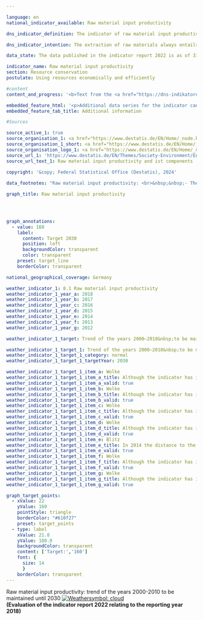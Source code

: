 ```yaml
---

language: en        
national_indicator_available: Raw material input productivity        

dns_indicator_definition: The indicator of raw material input productivity compares the value of all goods provided for final use (in euros, price-adjusted) relative to the mass of the raw materials used domestically and abroad for their production (in tonnes). Final use covers domestic consumption and domestic investments as well as exports.<br>The denominator of the indicator takes into account abiotic and biotic raw materials from the environment as well as plant materials produced by farming and forestry. In the graph, the development of the indicator itself and of both the numerator and the denominator are traced separately.        

dns_indicator_intention: The extraction of raw materials always entails some impairment of the natural environment. Owing to the growing demand for raw materials, raw material deposits in all parts of the world are increasingly being extracted in areas that are particularly sensitive to human intervention. For this reason, back in 2016, in the German Resource Efficiency Programme (ProgRess) II, the Federal Government set itself the goal of ensuring a continuing rise in raw material input productivity. In the years 2000&nbsp;to 2010, raw material input productivity was already increasing at an average rate of around 1.6&nbsp;% annually. The aim is to maintain this kind of positive trend up to 2030.        

data_state: The data published in the indicator report 2022 is as of 31 October 2022. The data shown on this platform is updated regularly, so that more current data may be available online than published in the <a href="https://dns-indikatoren.de/assets/Publikationen/Indikatorenberichte/2022.pdf">indicator report 2022</a>.        

indicator_name: Raw material input productivity        
section: Resource conservation        
postulate: Using resources economically and efficiently        

#content         
content_and_progress: '<b>Text from the <a href="https://dns-indikatoren.de/assets/Publikationen/Indikatorenberichte/2022.pdf">Indicator Report 2022&nbsp;</a></b><br><br>To calculate this indicator, it is necessary to determine the mass of all raw materials required to produce the imports. The calculation of this variable, referred to as imports in raw material equivalents, is based on a complex model that employs data from various official and unofficial sources.<br><br>Due to the monetary and physical inclusion of imports, the indicator takes into account the value added and raw material use across the entire production chain both inside and outside of Germany. In this way, the economic interdependence with foreign countries is also taken into account comprehensively. The raw material use mapped in the indicator covers not only domestic final use but also exports. It should therefore not be confused with a resource footprint for Germany.<br><br>The indicator includes not only the raw materials that were considered to be non-renewable, that is, mineral raw materials and fossile fuels, but also plant-based products from farming and forestry activities. This means that double counting occurs to a limited degree. For example, both the mass of an agricultural product at harvest time as well as that of the mineral fertiliser used to produce it are recorded.<br><br>The value of the indicator increased by 26&nbsp;% from 2000&nbsp;to 2018. This increase results in particular from the growth of the numerator: the value of the final use (domestic consumption and domestic investments as well as exports) increased by 46&nbsp;% during the reference period. The removal of domestic raw materials fell moderately between 2000&nbsp;and 2018; at the same time, however, the mass of imports in raw material equivalents increased, causing a slight increase of 16&nbsp;% in the indicator’s denominator.<br><br>Domestically extracted raw materials as well as imports are also being exported (again) to an increasing degree. Consequently, the indicator’s denominator does not point to increased global raw material extraction for consumption and investment in Germany, but reflects generally more intensive links between the German economy and the outside world.<br><br>The year 2009&nbsp;should be considered an outlier due to the exceptional economic situation in the European financial market and economic crisis. In 2010&nbsp;and 2011, investments and exports, as well as the associated input of raw materials, rose sharply again. This marked a resumption of the trend that had been seen in the period up to 2008. Although raw material input productivity slightly decreased or stagnated at some points in time, the general trend tended to improve. The indicator increased by 5&nbsp;percentage points in 2017&nbsp;compared to the preceding year, however, 2018&nbsp;recorded a slight decline by 1&nbsp;percentage point. In total, raw material input productivity increased from 2010&nbsp;to 2018&nbsp;by 9&nbsp;percentage points with an average annual growth of 0.9&nbsp;% and, thus, lies below the target of the Federal Government.'        

embedded_feature_html: '<p>Additional data series for the indicator can be found <a href="https://dnsTestEnvironment.github.io/dns-indicators/public/AddInfos/en/8_1.pdf" target="_blank" >here</a>.</p><br><small>Note: You can display the PDF document directly in your browser or download the PDF document and open it with a PDF reader of your choice. We will be happy to advise you.</small>'
embedded_feature_tab_title: Additional information        

#Sources        

source_active_1: true
source_organisation_1: <a href="https://www.destatis.de/EN/Home/_node.html" target="_blank">Federal Statistical Office</a>
source_organisation_1_short: <a href="https://www.destatis.de/EN/Home/_node.html" target="_blank">Federal Statistical Office</a>
source_organisation_logo_1: <a href="https://www.destatis.de/EN/Home/_node.html" target="_blank"><img src="https://dnsTestEnvironment.github.io/dns-indicators/public/OrgImgEn/destatis.png" alt="Federal Statistical Office" title=" Click here to visit the homepage of the organizationFederal Statistical Office" style="height:60px; width:148px; border:transparent"/></a>
source_url_1: 'https://www.destatis.de/EN/Themes/Society-Environment/Environment/Environmental-Economic-Accounting/raw-material-flows-water/Tables/total-raw-material-productivity.html'
source_url_text_1: Raw material input productivity and ist components
        
copyright: '&copy; Federal Statistical Office (Destatis), 2024'        

data_footnotes: "Raw material input productivity: <br>&nbsp;&nbsp;- The target represents a continuation of the trend in the period from 2000&nbsp;to 2010, when the average <br>annual increase amounted to about 1.6&nbsp; <br>&nbsp;&nbsp;- From 2010&nbsp;revised data due to methodological changes.<br>• Raw material input for consumption, investment and exports: From 2010&nbsp;revised data due to methodological changes.<br>• Value of consumption, investment and exports (price-adjusted): 2001&nbsp;to 2007&nbsp;interpolated data.<br>• 2021&nbsp;provisional data."        

graph_title: Raw material input productivity        

        


graph_annotations:
  - value: 160
    label:
      content: Target 2030
      position: left
      backgroundColor: transparent
      color: transparent
    preset: target_line
    borderColor: transparent                

national_geographical_coverage: Germany        

weather_indicator_1: 8.1 Raw material input productivity
weather_indicator_1_year_a: 2018
weather_indicator_1_year_b: 2017
weather_indicator_1_year_c: 2016
weather_indicator_1_year_d: 2015
weather_indicator_1_year_e: 2014
weather_indicator_1_year_f: 2013
weather_indicator_1_year_g: 2012

weather_indicator_1_target: Trend of the years 2000–2010&nbsp;to be maintained until 2030

weather_indicator_1_target_1: Trend of the years 2000–2010&nbsp;to be maintained until 2030
weather_indicator_1_target_1_category: normal
weather_indicator_1_target_1_targetYear: 2030

weather_indicator_1_target_1_item_a: Wolke
weather_indicator_1_target_1_item_a_title: Although the indicator has in 2018 been moving in the desired direction toward the target, if the trend had to continued, the target would have been missed in the target year by more than 20% of the difference between the target value and the value at that time.
weather_indicator_1_target_1_item_a_valid: true
weather_indicator_1_target_1_item_b: Wolke
weather_indicator_1_target_1_item_b_title: Although the indicator has in 2017 been moving in the desired direction toward the target, if the trend had to continued, the target would have been missed in the target year by more than 20% of the difference between the target value and the value at that time.
weather_indicator_1_target_1_item_b_valid: true
weather_indicator_1_target_1_item_c: Wolke
weather_indicator_1_target_1_item_c_title: Although the indicator has in 2016 been moving in the desired direction toward the target, if the trend had to continued, the target would have been missed in the target year by more than 20% of the difference between the target value and the value at that time.
weather_indicator_1_target_1_item_c_valid: true
weather_indicator_1_target_1_item_d: Wolke
weather_indicator_1_target_1_item_d_title: Although the indicator has in 2015 been moving in the desired direction toward the target, if the trend had to continued, the target would have been missed in the target year by more than 20% of the difference between the target value and the value at that time.
weather_indicator_1_target_1_item_d_valid: true
weather_indicator_1_target_1_item_e: Blitz
weather_indicator_1_target_1_item_e_title: In 2014 the distance to the target was constantly high or had increased. Thus, the indicator did not develop in the desired direction.
weather_indicator_1_target_1_item_e_valid: true
weather_indicator_1_target_1_item_f: Wolke
weather_indicator_1_target_1_item_f_title: Although the indicator has in 2013 been moving in the desired direction toward the target, if the trend had to continued, the target would have been missed in the target year by more than 20% of the difference between the target value and the value at that time.
weather_indicator_1_target_1_item_f_valid: true
weather_indicator_1_target_1_item_g: Wolke
weather_indicator_1_target_1_item_g_title: Although the indicator has in 2012 been moving in the desired direction toward the target, if the trend had to continued, the target would have been missed in the target year by more than 20% of the difference between the target value and the value at that time.
weather_indicator_1_target_1_item_g_valid: true        

graph_target_points:
  - xValue: 22
    yValue: 160
    pointStyle: triangle
    borderColor: "#610f27"
    preset: target_points
  - type: label
    xValue: 21.8
    yValue: 180.0
    backgroundColor: transparent
    content: ['Target:','160']
    font: {
      size: 14
      }
    borderColor: transparent        
---
```



<div>
  <div class="my-header">
    <label class="default">Raw material input productivity: trend of the years 2000-2010&nbsp;to be maintained until 2030
      <a href="https://dnsTestEnvironment.github.io/dns-indicators/en/status"><img src="https://sdg-indikatoren.de/public/Wettersymbole/Wolke.png" title="Although the indicator has in 2018 been moving in the desired direction toward the target, if the trend had to continued, the target would have been missed in the target year by more than 20% of the difference between the target value and the value at that time." alt="Weathersymbol: cloud"/>
      </a>
    </label>
  </div>
</div>
<div class="my-header-note">
  <label class="default"><b>(Evaluation of the indicator report 2022 relating to the reporting year 2018)
  </b></label>
</div>